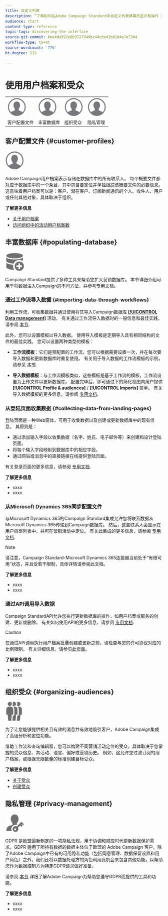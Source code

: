 ```yaml
---
title: 自定义列表
description: “了解如何在Adobe Campaign Standard中自定义列表屏幕的显示和操作：排序、筛选、删除或复制元素。 列表屏幕会显示一个或多个给定资源的元素。”
audience: start
content-type: reference
topic-tags: discovering-the-interface
source-git-commit: bee4da592e0b3727949bc44c6e41b81d4e7e73d4
workflow-type: tm+mt
source-wordcount: '776'
ht-degree: 11%

---
```



# 使用用户档案和受众

<table>
<tr>
    <td valign="top">
        <a href="../../start/using/work-with-audiences.md"><img width="60px" alt="条件" src="assets/icon_profile.svg"/></a>
    </td>
    <td valign="top">
        <a href="../../api/using/creating-a-service.md"><img width="60px" alt="条件" src="assets/icon_profile.svg"/></a>
    </td>
    <td valign="top">
        <a href="../../api/using/interacting-with-custom-resources.md"><img width="60px" alt="条件" src="assets/icon_profile.svg"/></a>
    </td>
    <td valign="top">
        <a href="../../api/using/interacting-with-marketing-history.md"><img width="60px" alt="条件" src="assets/icon_profile.svg"/></a>
    </td>
</tr>
<tr>
<td>客户配置文件</td>
<td>丰富数据库</td>
<td>组织受众</td>
<td>隐私管理</td>
</tr>
</table>

## 客户配置文件 {#customer-profiles}

<img width="60px" alt="条件" src="assets/icon_profile.svg"/>

Adobe Campaign用户档案表示存储在数据库中的所有联系人。 每个概要文件都对应于数据库中的一个条目，其中包含要定位并单独跟踪该概要文件的必要信息。 这意味着用户档案可以是：客户、潜在客户、订阅新闻通讯的个人、收件人、用户或任何其他对象，具体取决于组织。

**了解更多信息**

* [关于用户档案](../../audiences/using/about-profiles.md)
* [访问组织中的活动用户档案数](../../audiences/using/active-profiles.md)

## 丰富数据库 {#populating-database}

<img width="60px" alt="条件" src="assets/icon_populate.svg"/>

Campaign Standard提供了多种工具来帮助您扩大营销数据库。 本节详细介绍可用于将数据注入Campaign的不同方法，并参考专用文档。

### 通过工作流导入数据 {#importing-data-through-workflows}

利用工作流，可收集数据并通过使用将其导入Campaign数据库 [**[!UICONTROL Data management]**](../../automating/using/about-data-management-activities.md) 活动。 有关通过工作流导入数据时的一般信息和最佳实践，请参阅 [本节](../../automating/using/about-data-import-and-export.md).

此外，您可以设置模板以导入数据。 使用导入模板是定期导入具有相同结构的文件的最佳实践。 您可以设置两种类型的模板：

* **工作流模板**：它们是预配置的工作流，您可以根据需要设置一次，并在每次要导入数据和更新数据库时重复使用。 有关用于导入数据的工作流模板的示例，请参见 [本节](../../automating/using/creating-import-workflow-templates.md).

* **导入数据模板**：与工作流模板类似，这些模板是基于工作流的模板，工作流设置为上传文件以更新数据库。 配置完毕后，即可通过下的简化视图向用户提供 **[!UICONTROL Profile & audiences]** / **[!UICONTROL Imports]** 菜单。 有关导入数据模板的更多信息，请参阅 [专用文档](../../automating/using/importing-data-with-import-templates.md).

### 从登陆页面收集数据 {#collecting-data-from-landing-pages}

登陆页面是一种Web窗体，可用于收集数据以及创建或更新数据库中的现有信息。 其原则是：

* 通过添加输入字段以收集数据（名字、姓氏、电子邮件等）来创建和设计登陆页面。
* 将每个输入字段映射到数据库中的相应字段。
* 通过网站或消息中的直接链接在线提供登陆页面。

有关登录页面的更多信息，请参阅 [专用文档](../../channels/using/getting-started-with-landing-pages.md).

**了解更多信息**

* xxxx
* xxxx

### 从Microsoft Dynamics 365同步配置文件

与Microsoft Dynamics 365的Campaign Standard集成允许您将联系数据从Microsoft Dynamics 365传递到Campaign数据库。
然后，这些联系人会显示在用户档案列表中，并可在营销活动中定位。 有关此集成的更多信息，请参阅 [专用文档](../../integrating/using/d365-acs-get-started.md).

>[!NOTE]
>
>请注意，Campaign Standard-Microsoft Dynamics 365连接器当前处于“有限可用”状态，并且受若干限制，具体详情请参阅此文档。

**了解更多信息**

* xxxx
* xxxx

### 通过API调用导入数据

Campaign StandardAPI允许您执行更新数据库的操作，如用户档案或服务的创建、更新或删除。 有关如何使用API的更多信息，请参阅 [专用文档](../../api/using/get-started-apis.md).

>[!CAUTION]
>
>在通过API调用执行用户档案批量创建或更新之前，请检查与您的许可协议对应的比例限制。 有关详细信息，请参见[此页面](https://helpx.adobe.com/legal/product-descriptions/campaign-standard.html#ITInfrastructureResourcesbyActiveProfilesTiers)。

**了解更多信息**

* xxxx
* xxxx

## 组织受众 {#organizing-audiences}

<img width="60px" alt="条件" src="assets/icon_audience.svg"/>

为了让您能够提供相关且有效的消息并有效地吸引客户，Adobe Campaign集成了高级分析和定位功能。

借助工作流和查询编辑器，您可以构建不同营销活动定位的受众，具体取决于您掌握的受众信息、其活动、语言、偏好或营销历史。 例如，这允许您过滤订阅的用户档案，或根据无限数量的标准创建目标受众。

**了解更多信息**

* [关于受众](../../audiences/using/about-audiences.md)
* [创建受众](../../audiences/using/creating-audiences.md)

## 隐私管理 {#privacy-management}

<img width="60px" alt="条件" src="assets/icon_privacy.svg"/>

GDPR 是欧盟最新制定的一项隐私法规，用于协调和顺应时代更新数据保护需求。GDPR 适用于所持有数据的数据主体位于欧盟的 Adobe Campaign 客户。除了Adobe Campaign中已有的可用隐私功能（包括同意管理、数据保留设置和用户角色）之外，我们还将以数据处理方的角色利用此机会来包含其他功能，以帮助您作为数据控制方为特定GDPR请求做好准备。

请参阅 [本节](../../start/using/privacy.md) 详细了解Adobe Campaign为帮助您遵守GDPR而提供的工具和功能。

**了解更多信息**

* xxxx
* xxxx